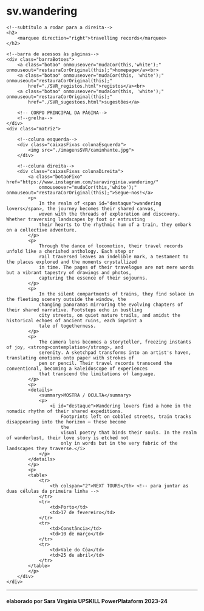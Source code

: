 <!DOCTYPE html>
<html lang="pt-pt">

<head>
    <title>SV.W</title>
    <link rel="stylesheet" href="./SVRestilos.css">
    <script src="./SVRfuncoes.js"></script>
    <meta charset="utf-8">
    <meta name="description" content="travel records">
    <meta name="keywords" content="saravirginia, art, drawings">
    <meta name="author" content="Sara Virgínia">
    <meta http-equiv="refresh" content="60">
</head>

<body>
    <!--barra negra-->
    <h1>sv.wandering</h1>

    <!--subtítulo a rodar para a direita-->
    <h2>
        <marquee direction="right">travelling records</marquee>
    </h2>

    <!--barra de acessos às páginas-->
    <div class="barraBotoes">
        <a class="botao" onmouseover="mudaCor(this,'white');" onmouseout="restauraCorOriginal(this);">homepage</a><br>
        <a class="botao" onmouseover="mudaCor(this, 'white');" onmouseout="restauraCorOriginal(this);"
            href="./SVR_registos.html">registos</a><br>
        <a class="botao" onmouseover="mudaCor(this, 'white');" onmouseout="restauraCorOriginal(this);"
            href="./SVR_sugestoes.html">sugestões</a>

        <!-- CORPO PRINCIPAL DA PÁGINA-->
        <!--grelha-->
    </div>
    <div class="matriz">

        <!--coluna esquerda-->
        <div class="caixasFixas colunaEsquerda">
            <img src="./imagensSVR/caminhante.jpg">
        </div>

        <!--coluna direita-->
        <div class="caixasFixas colunaDireita">
            <a class="botaoFixo" href="https://www.instagram.com/saravirginia.wandering/"
                onmouseover="mudaCor(this,'white');" onmouseout="restauraCorOriginal(this);">Segue-nos!</a>
            <p>
                In the realm of <span id="destaque">wandering lovers</span>, the journey becomes their shared canvas,
                woven with the threads of exploration and discovery. Whether traversing landscapes by foot or entrusting
                their hearts to the rhythmic hum of a train, they embark on a collective adventure.
            </p>
            <p>
                Through the dance of locomotion, their travel records unfold like a cherished anthology. Each step or
                rail traversed leaves an indelible mark, a testament to the places explored and the moments crystallized
                in time. The pages of their travelogue are not mere words but a vibrant tapestry of drawings and photos,
                capturing the essence of their sojourns.
            </p>
            <p>
                In the silent compartments of trains, they find solace in the fleeting scenery outside the window, the
                changing panoramas mirroring the evolving chapters of their shared narrative. Footsteps echo in bustling
                city streets, on quiet nature trails, and amidst the historical echoes of ancient ruins, each imprint a
                tale of togetherness.
            </p>
            <p>
                The camera lens becomes a storyteller, freezing instants of joy, <strong>contemplation</strong>, and
                serenity. A sketchpad transforms into an artist's haven, translating emotions onto paper with strokes of
                pen or pencil. Their travel records transcend the conventional, becoming a kaleidoscope of experiences
                that transcend the limitations of language.
            </p>
            <p>
            <details>
                <summary>MOSTRA / OCULTA</summary>
                <p>
                    <i id="destaque">Wandering lovers find a home in the nomadic rhythm of their shared expeditions.
                        Footprints left on cobbled streets, train tracks disappearing into the horizon – these become
                        the
                        visual poetry that binds their souls. In the realm of wanderlust, their love story is etched not
                        only in words but in the very fabric of the landscapes they traverse.</i>
                </p>
            </details>
            </p>
            <p>
            <table>
                <tr>
                    <th colspan="2">NEXT TOURS</th> <!-- para juntar as duas células da primeira linha -->
                </tr>
                <tr>
                    <td>Porto</td>
                    <td>17 de fevereiro</td>
                </tr>
                <tr>
                    <td>Constância</td>
                    <td>10 de março</td>
                </tr>
                <tr>
                    <td>Vale do Côa</td>
                    <td>25 de abril</td>
                </tr>
            </table>
            </p>
        </div>
    </div>
</body>
<hr />
<h4>elaborado por Sara Virgínia UPSKILL PowerPlataform 2023-24</h4>

</html>
 
